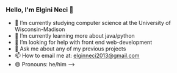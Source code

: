 ### Hello, I'm Elgini Neci 👋


- 🔭 I’m currently studying computer science at the University of Wisconsin-Madison
- 🌱 I’m currently learning more about java/python 
- 🤔 I’m looking for help with front end web-development 
- 💬 Ask me about any of my previous projects
- 📫 How to email me at: elginneci2013@gmail.com
- 😄 Pronouns: he/him
-->
